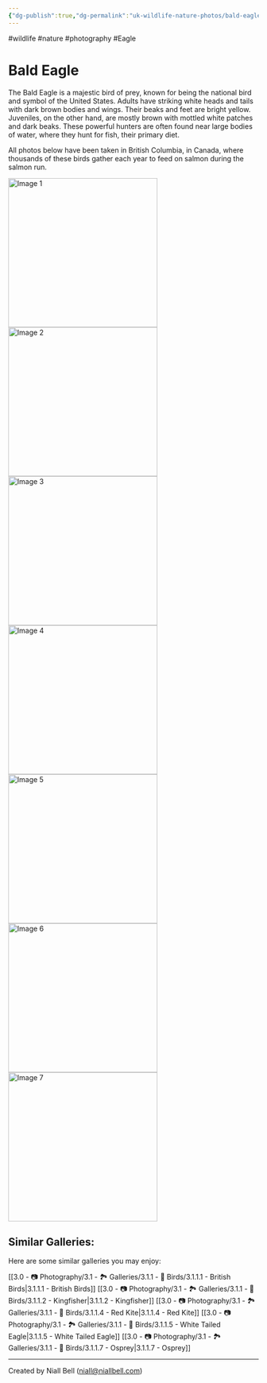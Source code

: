 ```yaml
---
{"dg-publish":true,"dg-permalink":"uk-wildlife-nature-photos/bald-eagle/","permalink":"/uk-wildlife-nature-photos/bald-eagle/","title":"Bald Eagle","hide":true,"tags":["wildlife","nature","photography","Eagle"],"noteIcon":null,"created":"2025-01-20T19:17:36.834-08:00","updated":"2025-01-20T19:39:09.730-08:00"}
---
```


#wildlife #nature #photography #Eagle 
# Bald Eagle

The Bald Eagle is a majestic bird of prey, known for being the national bird and symbol of the United States. Adults have striking white heads and tails with dark brown bodies and wings. Their beaks and feet are bright yellow. Juveniles, on the other hand, are mostly brown with mottled white patches and dark beaks. These powerful hunters are often found near large bodies of water, where they hunt for fish, their primary diet.

All photos below have been taken in British Columbia, in Canada, where thousands of these birds gather each year to feed on salmon during the salmon run.
<br>
<div class="gallery">
    <a href="https://i.imgur.com/8fiFvO2.jpeg" data-fancybox="gallery">
        <img src="https://i.imgur.com/8fiFvO2.jpeg" alt="Image 1" width="300">
    </a>
    <a href="https://i.imgur.com/2QJ1hqd.jpeg" data-fancybox="gallery">
        <img src="https://i.imgur.com/2QJ1hqd.jpeg" alt="Image 2" width="300">
    </a>
    <a href="https://i.imgur.com/lugkTJK.jpeg" data-fancybox="gallery">
        <img src="https://i.imgur.com/lugkTJK.jpeg" alt="Image 3" width="300">
    </a>
    <a href="https://i.imgur.com/FEpNXc5.jpeg" data-fancybox="gallery">
        <img src="https://i.imgur.com/FEpNXc5.jpeg" alt="Image 4" width="300">
    </a>
    <a href="https://i.imgur.com/u2jGyGd.jpeg" data-fancybox="gallery">
        <img src="https://i.imgur.com/u2jGyGd.jpeg" alt="Image 5" width="300">
    </a>
    <a href="https://i.imgur.com/T2ecO0s.jpeg" data-fancybox="gallery">
        <img src="https://i.imgur.com/T2ecO0s.jpeg" alt="Image 6" width="300">
    </a>
    <a href="https://i.imgur.com/YWitVZt.jpeg" data-fancybox="gallery">
        <img src="https://i.imgur.com/YWitVZt.jpeg" alt="Image 7" width="300">
    </a>
</div>

## Similar Galleries:

Here are some similar galleries you may enjoy:

[[3.0 - 📷 Photography/3.1 - 🏞️ Galleries/3.1.1 - 🦅 Birds/3.1.1.1 - British Birds\|3.1.1.1 - British Birds]]
[[3.0 - 📷 Photography/3.1 - 🏞️ Galleries/3.1.1 - 🦅 Birds/3.1.1.2 - Kingfisher\|3.1.1.2 - Kingfisher]]
[[3.0 - 📷 Photography/3.1 - 🏞️ Galleries/3.1.1 - 🦅 Birds/3.1.1.4 - Red Kite\|3.1.1.4 - Red Kite]]
[[3.0 - 📷 Photography/3.1 - 🏞️ Galleries/3.1.1 - 🦅 Birds/3.1.1.5 - White Tailed Eagle\|3.1.1.5 - White Tailed Eagle]]
[[3.0 - 📷 Photography/3.1 - 🏞️ Galleries/3.1.1 - 🦅 Birds/3.1.1.7 - Osprey\|3.1.1.7 - Osprey]]

---
Created by Niall Bell (niall@niallbell.com)